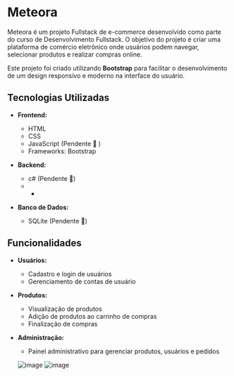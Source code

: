 # Meteora

Meteora é um projeto Fullstack de e-commerce desenvolvido como parte do curso de Desenvolvimento Fullstack. 
O objetivo do projeto é criar uma plataforma de comércio eletrônico onde usuários podem navegar, selecionar produtos e realizar compras online. 

Este projeto foi criado utilizando **Bootstrap** para facilitar o desenvolvimento de um design responsivo e moderno na interface do usuário.

## Tecnologias Utilizadas

- **Frontend:**
  - HTML
  - CSS
  - JavaScript  (Pendente 🚧 )
  - Frameworks: Bootstrap

- **Backend:**
  - c# (Pendente 🚧)
  - - 

- **Banco de Dados:**
  - SQLite (Pendente 🚧)

## Funcionalidades

- **Usuários:**
  - Cadastro e login de usuários
  - Gerenciamento de contas de usuário

- **Produtos:**
  - Visualização de produtos
  - Adição de produtos ao carrinho de compras
  - Finalização de compras

- **Administração:**
  - Painel administrativo para gerenciar produtos, usuários e pedidos
 
  ![image](https://github.com/user-attachments/assets/d21816b9-fc30-4e70-9116-1e513a4e4634)
  ![image](https://github.com/user-attachments/assets/9b15d2bf-0e3c-441d-953c-46547b0816f0)

